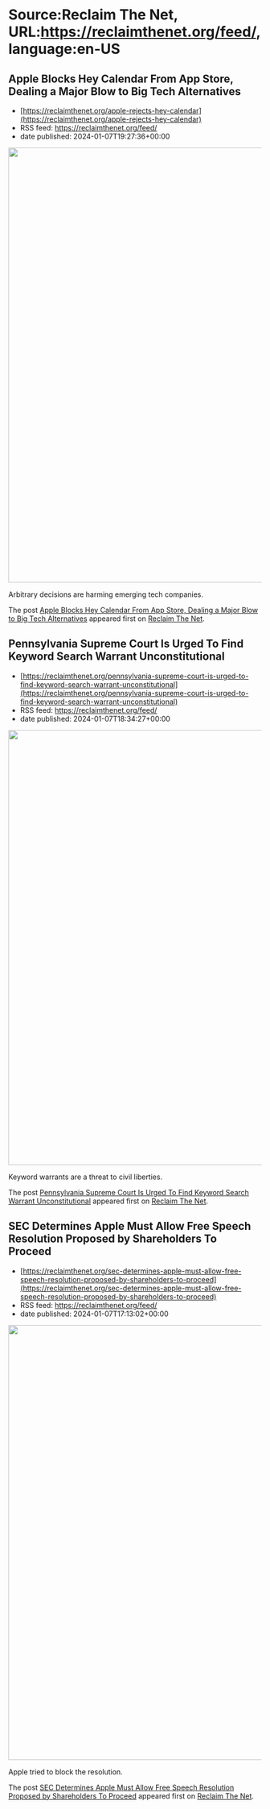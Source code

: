 # Source:Reclaim The Net, URL:https://reclaimthenet.org/feed/, language:en-US

## Apple Blocks Hey Calendar From App Store, Dealing a Major Blow to Big Tech Alternatives
 - [https://reclaimthenet.org/apple-rejects-hey-calendar](https://reclaimthenet.org/apple-rejects-hey-calendar)
 - RSS feed: https://reclaimthenet.org/feed/
 - date published: 2024-01-07T19:27:36+00:00

<a href="https://reclaimthenet.org/apple-rejects-hey-calendar" rel="nofollow" title="Apple Blocks Hey Calendar From App Store, Dealing a Major Blow to Big Tech Alternatives"><img alt="" class="webfeedsFeaturedVisual wp-post-image" height="864" src="https://reclaimthenet.org/wp-content/uploads/2024/01/hey-cal.jpg" style="display: block; margin: auto; margin-bottom: 15px;" width="1536" /></a><p>Arbitrary decisions are harming emerging tech companies.</p>
<p>The post <a href="https://reclaimthenet.org/apple-rejects-hey-calendar">Apple Blocks Hey Calendar From App Store, Dealing a Major Blow to Big Tech Alternatives</a> appeared first on <a href="https://reclaimthenet.org">Reclaim The Net</a>.</p>

## Pennsylvania Supreme Court Is Urged To Find Keyword Search Warrant Unconstitutional
 - [https://reclaimthenet.org/pennsylvania-supreme-court-is-urged-to-find-keyword-search-warrant-unconstitutional](https://reclaimthenet.org/pennsylvania-supreme-court-is-urged-to-find-keyword-search-warrant-unconstitutional)
 - RSS feed: https://reclaimthenet.org/feed/
 - date published: 2024-01-07T18:34:27+00:00

<a href="https://reclaimthenet.org/pennsylvania-supreme-court-is-urged-to-find-keyword-search-warrant-unconstitutional" rel="nofollow" title="Pennsylvania Supreme Court Is Urged To Find Keyword Search Warrant Unconstitutional"><img alt="" class="webfeedsFeaturedVisual wp-post-image" height="864" src="https://reclaimthenet.org/wp-content/uploads/2024/01/keyword-search-warrants.jpg" style="display: block; margin: auto; margin-bottom: 15px;" width="1536" /></a><p>Keyword warrants are a threat to civil liberties.</p>
<p>The post <a href="https://reclaimthenet.org/pennsylvania-supreme-court-is-urged-to-find-keyword-search-warrant-unconstitutional">Pennsylvania Supreme Court Is Urged To Find Keyword Search Warrant Unconstitutional</a> appeared first on <a href="https://reclaimthenet.org">Reclaim The Net</a>.</p>

## SEC Determines Apple Must Allow Free Speech Resolution Proposed by Shareholders To Proceed
 - [https://reclaimthenet.org/sec-determines-apple-must-allow-free-speech-resolution-proposed-by-shareholders-to-proceed](https://reclaimthenet.org/sec-determines-apple-must-allow-free-speech-resolution-proposed-by-shareholders-to-proceed)
 - RSS feed: https://reclaimthenet.org/feed/
 - date published: 2024-01-07T17:13:02+00:00

<a href="https://reclaimthenet.org/sec-determines-apple-must-allow-free-speech-resolution-proposed-by-shareholders-to-proceed" rel="nofollow" title="SEC Determines Apple Must Allow Free Speech Resolution Proposed by Shareholders To Proceed"><img alt="" class="webfeedsFeaturedVisual wp-post-image" height="864" src="https://reclaimthenet.org/wp-content/uploads/2024/01/apple-sec.jpg" style="display: block; margin: auto; margin-bottom: 15px;" width="1536" /></a><p>Apple tried to block the resolution.</p>
<p>The post <a href="https://reclaimthenet.org/sec-determines-apple-must-allow-free-speech-resolution-proposed-by-shareholders-to-proceed">SEC Determines Apple Must Allow Free Speech Resolution Proposed by Shareholders To Proceed</a> appeared first on <a href="https://reclaimthenet.org">Reclaim The Net</a>.</p>


